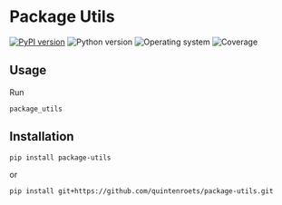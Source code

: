 # Package Utils
[![PyPI version](https://badge.fury.io/py/package-utils.svg)](https://badge.fury.io/py/package-utils)
![Python version](https://img.shields.io/badge/python-3.10+-brightgreen)
![Operating system](https://img.shields.io/badge/os-linux%20%7c%20macOS%20%7c%20windows-brightgreen)
![Coverage](https://img.shields.io/badge/coverage-100%25-brightgreen)

## Usage

Run
```shell
package_utils
```
## Installation
```shell
pip install package-utils
```
or
```shell
pip install git+https://github.com/quintenroets/package-utils.git
```
